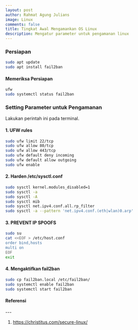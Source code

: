 ```yaml
---
layout: post
author: Rahmat Agung Julians
image: Linux
comments: false
title: Tingkat Awal Mengamankan OS Linux
description: Mengatur parameter untuk pengamanan linux
---
```


### Persiapan 
```bash
sudo apt update
sudo apt install fail2ban
```

#### Memeriksa Persiapan
```bash
ufw
sudo systemctl status fail2ban
```

### Setting Parameter untuk Pengamanan
Lakukan perintah ini pada terminal.

#### 1. UFW rules
```bash
sudo ufw limit 22/tcp  
sudo ufw allow 80/tcp  
sudo ufw allow 443/tcp  
sudo ufw default deny incoming  
sudo ufw default allow outgoing
sudo ufw enable
```
#### 2. Harden /etc/sysctl.conf
```bash
sudo sysctl kernel.modules_disabled=1
sudo sysctl -a
sudo sysctl -A
sudo sysctl mib
sudo sysctl net.ipv4.conf.all.rp_filter
sudo sysctl -a --pattern 'net.ipv4.conf.(eth|wlan)0.arp'
```

#### 3. PREVENT IP SPOOFS
```bash
sudo su
cat <<EOF > /etc/host.conf
order bind,hosts
multi on
EOF
exit
```

#### 4. Mengaktifkan fail2ban
```bash
sudo cp fail2ban.local /etc/fail2ban/
sudo systemctl enable fail2ban
sudo systemctl start fail2ban
```

<h4><b>Referensi</b></h4> 
--- 
<ol class="referensi">
    <li>
        <a href="https://christitus.com/secure-linux/">https://christitus.com/secure-linux/</a>
    </li>
</ol>